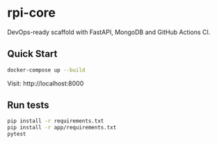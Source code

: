 # rpi-core

DevOps-ready scaffold with FastAPI, MongoDB and GitHub Actions CI.

## Quick Start

```bash
docker-compose up --build
```

Visit: http://localhost:8000

## Run tests

```bash
pip install -r requirements.txt
pip install -r app/requirements.txt
pytest
```